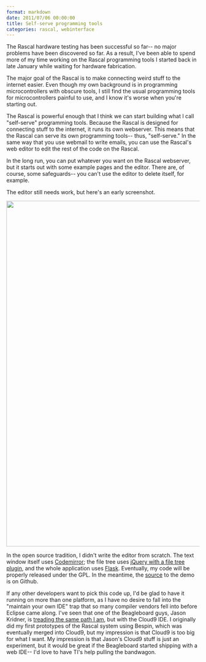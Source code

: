 ```yaml
---
format: markdown
date: 2011/07/06 00:00:00
title: Self-serve programming tools
categories: rascal, webinterface
---
```

The Rascal hardware testing has been successful so far-- no major problems have been discovered so far. As a result, I've been able to spend more of my time working on the Rascal programming tools I started back in late January while waiting for hardware fabrication.

The major goal of the Rascal is to make connecting weird stuff to the internet easier. Even though my own background is in programming microcontrollers with obscure tools, I still find the usual programming tools for microcontrollers painful to use, and I know it's worse when you're starting out.

The Rascal is powerful enough that I think we can start building what I call "self-serve" programming tools. Because the Rascal is designed for connecting stuff to the internet, it runs its own webserver. This means that the Rascal can serve its own programming tools-- thus, "self-serve." In the same way that you use webmail to write emails, you can use the Rascal's web editor to edit the rest of the code on the Rascal.

In the long run, you can put whatever you want on the Rascal webserver, but it starts out with some example pages and the editor. There are, of course, some safeguards-- you can't use the editor to delete itself, for example.

The editor still needs work, but here's an early screenshot.

<a href="http://rascalmicro.com/img/proto-web-editor-2011-06-21.png"><img src="http://rascalmicro.com/img/proto-web-editor-2011-06-21.png" width="900px"></a>

In the open source tradition, I didn't write the editor from scratch. The text window itself uses [Codemirror][1]; the file tree uses [jQuery with a file tree plugin][2], and the whole application uses [Flask][3]. Eventually, my code will be properly released under the GPL. In the meantime, the [source][4] to the demo is on Github.

If any other developers want to pick this code up, I'd be glad to have it running on more than one platform, as I have no desire to fall into the "maintain your own IDE" trap that so many compiler vendors fell into before Eclipse came along. I've seen that one of the Beagleboard guys, Jason Kridner, is [treading the same path I am][5], but with the Cloud9 IDE. I originally did my first prototypes of the Rascal system using Bespin, which was eventually merged into Cloud9, but my impression is that Cloud9 is too big for what I want. My impression is that Jason's Cloud9 stuff is just an experiment, but it would be great if the Beagleboard started shipping with a web IDE-- I'd love to have TI's help pulling the bandwagon.

[1]: http://codemirror.net/
[2]: http://abeautifulsite.net/blog/2008/03/jquery-file-tree/
[3]: http://flask.pocoo.org/
[4]: https://github.com/rascalmicro/control-freak/blob/master/templates/editor.html
[5]: http://blog.hangerhead.com/2011/03/nodejs-based-cloud9-javascript-ide.html